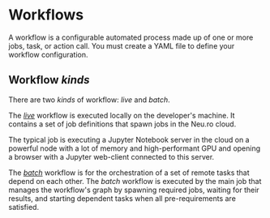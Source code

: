 # Workflows

A workflow is a configurable automated process made up of one or more jobs, task, or action call. You must create a YAML file to define your workflow configuration.

## Workflow _kinds_

There are two _kinds_ of workflow: _live_ and _batch_.

The [_live_](live-workflow-syntax.md#live-workflow) workflow is executed locally on the developer's machine. It contains a set of job definitions that spawn jobs in the Neu.ro cloud.

The typical job is executing a Jupyter Notebook server in the cloud on a powerful node with a lot of memory and high-performant GPU and opening a browser with a Jupyter web-client connected to this server.

The [_batch_](batch-workflow-syntax.md) workflow is for the orchestration of a set of remote tasks that depend on each other.  The _batch_ workflow is executed by the main job that manages the workflow's graph by spawning required jobs, waiting for their results, and starting dependent tasks when all pre-requirements are satisfied.
